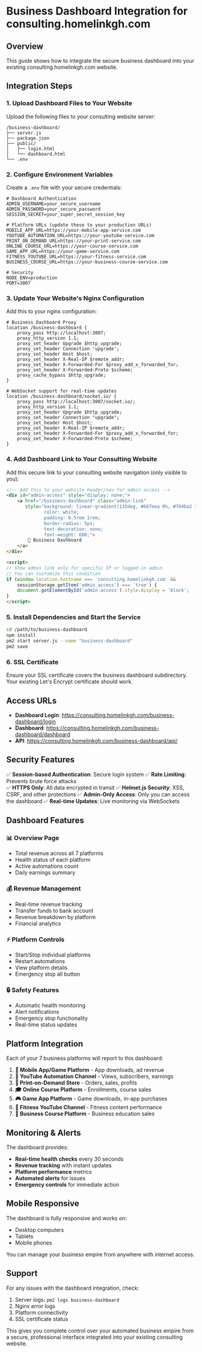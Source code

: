 # Business Dashboard Integration for consulting.homelinkgh.com

## Overview
This guide shows how to integrate the secure business dashboard into your existing consulting.homelinkgh.com website.

## Integration Steps

### 1. Upload Dashboard Files to Your Website

Upload the following files to your consulting website server:

```
/business-dashboard/
├── server.js
├── package.json
├── public/
│   ├── login.html
│   └── dashboard.html
└── .env
```

### 2. Configure Environment Variables

Create a `.env` file with your secure credentials:

```env
# Dashboard Authentication
ADMIN_USERNAME=your_secure_username
ADMIN_PASSWORD=your_secure_password
SESSION_SECRET=your_super_secret_session_key

# Platform URLs (update these to your production URLs)
MOBILE_APP_URL=https://your-mobile-app-service.com
YOUTUBE_AUTOMATION_URL=https://your-youtube-service.com
PRINT_ON_DEMAND_URL=https://your-print-service.com
ONLINE_COURSE_URL=https://your-course-service.com
GAME_APP_URL=https://your-game-service.com
FITNESS_YOUTUBE_URL=https://your-fitness-service.com
BUSINESS_COURSE_URL=https://your-business-course-service.com

# Security
NODE_ENV=production
PORT=3007
```

### 3. Update Your Website's Nginx Configuration

Add this to your nginx configuration:

```nginx
# Business Dashboard Proxy
location /business-dashboard {
    proxy_pass http://localhost:3007;
    proxy_http_version 1.1;
    proxy_set_header Upgrade $http_upgrade;
    proxy_set_header Connection 'upgrade';
    proxy_set_header Host $host;
    proxy_set_header X-Real-IP $remote_addr;
    proxy_set_header X-Forwarded-For $proxy_add_x_forwarded_for;
    proxy_set_header X-Forwarded-Proto $scheme;
    proxy_cache_bypass $http_upgrade;
}

# WebSocket support for real-time updates
location /business-dashboard/socket.io/ {
    proxy_pass http://localhost:3007/socket.io/;
    proxy_http_version 1.1;
    proxy_set_header Upgrade $http_upgrade;
    proxy_set_header Connection "upgrade";
    proxy_set_header Host $host;
    proxy_set_header X-Real-IP $remote_addr;
    proxy_set_header X-Forwarded-For $proxy_add_x_forwarded_for;
    proxy_set_header X-Forwarded-Proto $scheme;
}
```

### 4. Add Dashboard Link to Your Consulting Website

Add this secure link to your consulting website navigation (only visible to you):

```html
<!-- Add this to your website header/nav for admin access -->
<div id="admin-access" style="display: none;">
    <a href="/business-dashboard" class="admin-link" 
       style="background: linear-gradient(135deg, #667eea 0%, #764ba2 100%); 
              color: white; 
              padding: 0.5rem 1rem; 
              border-radius: 5px; 
              text-decoration: none;
              font-weight: 600;">
        🚀 Business Dashboard
    </a>
</div>

<script>
// Show admin link only for specific IP or logged-in admin
// You can customize this condition
if (window.location.hostname === 'consulting.homelinkgh.com' && 
    sessionStorage.getItem('admin_access') === 'true') {
    document.getElementById('admin-access').style.display = 'block';
}
</script>
```

### 5. Install Dependencies and Start the Service

```bash
cd /path/to/business-dashboard
npm install
pm2 start server.js --name "business-dashboard"
pm2 save
```

### 6. SSL Certificate

Ensure your SSL certificate covers the business dashboard subdirectory. Your existing Let's Encrypt certificate should work.

## Access URLs

- **Dashboard Login**: https://consulting.homelinkgh.com/business-dashboard/login
- **Dashboard**: https://consulting.homelinkgh.com/business-dashboard/dashboard
- **API**: https://consulting.homelinkgh.com/business-dashboard/api/

## Security Features

✅ **Session-based Authentication**: Secure login system
✅ **Rate Limiting**: Prevents brute force attacks  
✅ **HTTPS Only**: All data encrypted in transit
✅ **Helmet.js Security**: XSS, CSRF, and other protections
✅ **Admin-Only Access**: Only you can access the dashboard
✅ **Real-time Updates**: Live monitoring via WebSockets

## Dashboard Features

### 📊 **Overview Page**
- Total revenue across all 7 platforms
- Health status of each platform
- Active automations count
- Daily earnings summary

### 💰 **Revenue Management**
- Real-time revenue tracking
- Transfer funds to bank account
- Revenue breakdown by platform
- Financial analytics

### ⚡ **Platform Controls**
- Start/Stop individual platforms
- Restart automations
- View platform details
- Emergency stop all button

### 🔒 **Safety Features**
- Automatic health monitoring
- Alert notifications
- Emergency stop functionality
- Real-time status updates

## Platform Integration

Each of your 7 business platforms will report to this dashboard:

1. **📱 Mobile App/Game Platform** - App downloads, ad revenue
2. **🎥 YouTube Automation Channel** - Views, subscribers, earnings
3. **👕 Print-on-Demand Store** - Orders, sales, profits
4. **🎓 Online Course Platform** - Enrollments, course sales
5. **🎮 Game App Platform** - Game downloads, in-app purchases
6. **💪 Fitness YouTube Channel** - Fitness content performance
7. **💼 Business Course Platform** - Business education sales

## Monitoring & Alerts

The dashboard provides:
- **Real-time health checks** every 30 seconds
- **Revenue tracking** with instant updates
- **Platform performance** metrics
- **Automated alerts** for issues
- **Emergency controls** for immediate action

## Mobile Responsive

The dashboard is fully responsive and works on:
- Desktop computers
- Tablets
- Mobile phones

You can manage your business empire from anywhere with internet access.

## Support

For any issues with the dashboard integration, check:
1. Server logs: `pm2 logs business-dashboard`
2. Nginx error logs
3. Platform connectivity
4. SSL certificate status

This gives you complete control over your automated business empire from a secure, professional interface integrated into your existing consulting website.